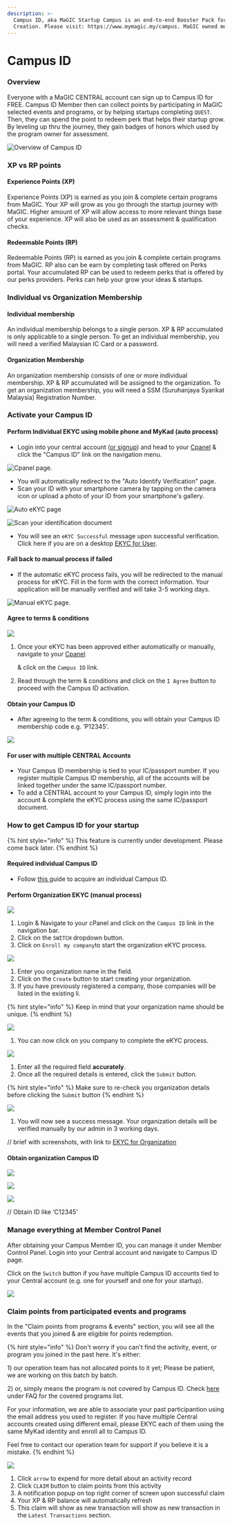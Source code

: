 ```yaml
---
description: >-
  Campus ID, aka MaGIC Startup Campus is an end-to-end Booster Pack for Startup
  Creation. Please visit: https://www.mymagic.my/campus. MaGIC owned module.
---
```


# Campus ID

### Overview

Everyone with a MaGIC CENTRAL account can sign up to Campus ID for FREE. Campus ID Member then can collect points by participating in MaGIC selected events and programs, or by helping startups completing `QUEST`. Then, they can spend the point to redeem perk that helps their startup grow. By leveling up thru the journey, they gain badges of honors which used by the program owner for assessment.

![Overview of Campus ID](../../.gitbook/assets/screenshot-2021-04-21-at-10.02.50-pm.png)

### XP vs RP points

#### Experience Points \(XP\)

Experience Points \(XP\) is earned as you join & complete certain programs from MaGIC. Your XP will grow as you go through the startup journey with MaGIC. Higher amount of XP will allow access to more relevant things base of your experience. XP will also be used as an assessment & qualification checks.

#### Redeemable Points \(RP\)

Redeemable Points \(RP\) is earned as you join & complete certain programs from MaGIC. RP also can be earn by completing task offered on Perks portal. Your accumulated RP can be used to redeem perks that is offered by our perks providers. Perks can help your grow your ideas & startups.

### Individual vs Organization Membership

#### Individual membership

An individual membership belongs to a single person. XP & RP accumulated is only applicable to a single person. To get an individual membership, you will need a verified Malaysian IC Card or a password.

#### Organization Membership

An organization membership consists of one or more individual membership. XP & RP accumulated will be assigned to the organization. To get an organization membership, you will need a SSM \(Suruhanjaya Syarikat Malaysia\) Registration Number. 

### Activate your Campus ID

#### Perform Individual EKYC using mobile phone and MyKad \(auto process\)

* Login into your central account \([or signup](../../for-frontend-users/magic-account.md)\) and head to your [Cpanel](https://central.mymagic.my/cpanel/) & click the "Campus ID" link on the navigation menu.

![Cpanel page.](../../.gitbook/assets/img_7979.jpg)

* You will automatically redirect to the "Auto Identify Verification" page. 
* Scan your ID with your smartphone camera by tapping on the camera icon or upload a photo of your ID from your smartphone's gallery.

![Auto eKYC page](../../.gitbook/assets/capture2.png)

![Scan your identification document](../../.gitbook/assets/download.jpeg)

* You will see an  `eKYC Successful` message upon successful verification.  Click here if you are on a desktop [EKYC for User](../ekyc/#ekyc-for-user).

#### Fall back to manual process if failed

* If the automatic eKYC process fails, you will be redirected to the manual process for eKYC. Fill in the form with the correct information. Your application will be manually verified and will take 3-5 working days.

![Manual eKYC page.](../../.gitbook/assets/capture3.png)

#### Agree to terms & conditions

![](../../.gitbook/assets/screenshot-2021-04-21-at-10.49.55-pm.png)

1. Once your eKYC has been approved either automatically or manually, navigate to your [Cpanel](https://central.mymagic.my/cpanel/) 

    & click on the `Campus ID` link.

2. Read through the term & conditions and click on the `I Agree` button to proceed with the Campus ID activation.

#### Obtain your Campus ID

* After agreeing to the term & conditions, you will obtain your Campus ID membership code e.g. ‘P12345’.

![](../../.gitbook/assets/img_7981.jpg)

#### For user with multiple CENTRAL Accounts

* Your Campus ID membership is tied to your IC/passport number. If you register multiple Campus ID membership, all of the accounts will be linked together under the same IC/passport number.
* To add a CENTRAL account to your Campus ID, simply login into the account & complete the eKYC process using the same IC/passport document. 

### How to get Campus ID for your startup

{% hint style="info" %}
This feature is currently under development. Please come back later.
{% endhint %}

#### Required individual Campus ID

* Follow [this ](./#activate-your-campus-id)guide to acquire an individual Campus ID.

#### Perform Organization EKYC \(manual process\)

![](../../.gitbook/assets/cpanel_ekyc_company.png)

1. Login & Navigate to your cPanel and click on the `Campus ID` link in the navigation bar.
2. Click on the `SWITCH` dropdown button.
3. Click on `Enroll my company`to start the organization eKYC process.

![](../../.gitbook/assets/ekyc_company_name%20%281%29.png)

1. Enter you organization name in the field.
2. Click on the `Create` button to start creating your organization.
3. If you have previously registered a company, those companies will be listed in the existing li.

{% hint style="info" %}
Keep in mind that your organization name should be unique. 
{% endhint %}

![](../../.gitbook/assets/ekyc_company_name2.png)

1. You can now click on you company to complete the eKYC process.

![](../../.gitbook/assets/ekyc_company_details.png)

1. Enter all the required field **accurately**. 
2. Once all the required details is entered, click the `Submit` button.

{% hint style="info" %}
Make sure to re-check you organization details before clicking the `Submit` button
{% endhint %}

![](../../.gitbook/assets/ekyc_company_success2.png)

1. You will now see a success message. Your organization details will be verified manually by our admin in 3 working days.

// brief with screenshots, with link to [EKYC for Organization](../ekyc/#ekyc-for-organisation)

#### Obtain organization Campus ID

![](../../.gitbook/assets/cpanel_ekyc_company_enroll%20%281%29.png)

![](../../.gitbook/assets/ekyc_company_terms.png)

![](../../.gitbook/assets/ekyc_company_id.png)

// Obtain ID like ‘C12345’

### Manage everything at Member Control Panel

After obtaining your Campus Member ID, you can manage it under Member Control Panel. Login into your Central account and navigate to Campus ID page.

Click on the `Switch` button if you have multiple Campus ID accounts tied to your Central account \(e.g. one for yourself and one for your startup\).

![](../../.gitbook/assets/screenshot-2021-04-21-at-10.06.12-pm.png)

### Claim points from participated events and programs

In the "Claim points from programs & events" section, you will see all the events that you joined & are eligible for points redemption. 

{% hint style="info" %}
Don't worry if you can't find the activity, event, or program you joined in the past here. It's either: 

1\) our operation team has not allocated points to it yet; Please be patient, we are working on this batch by batch.

2\) or, simply means the program is not covered by Campus ID. Check [here](https://www.mymagic.my/campus) under FAQ for the covered programs list. 

For your information, we are able to associate your past participantion using the email address you used to register. If you have multiple Central accounts created using different email, please  EKYC each of them using the same MyKad identity and enroll all to Campus ID.

Feel free to contact our operation team for support if you believe it is a mistake.
{% endhint %}

![](../../.gitbook/assets/screenshot-2021-04-21-at-10.16.00-pm.png)

1. Click `arrow` to expend for more detail about an activity record
2. Click `CLAIM` button to claim points from this activity
3. A notification popup on top right corner of screen upon successful claim
4. Your XP & RP balance will automatically refresh
5. This claim will show as new transaction will show as new transaction in the `Latest Transactions` section.

### 







